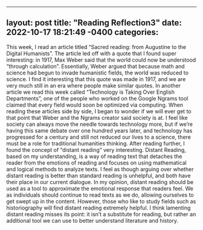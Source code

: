 
---
layout: post
title:  "Reading Reflection3"
date:   2022-10-17 18:21:49 -0400
categories: 
---


This week, I read an article titled “Sacred reading: from Augustine to the Digital Humanists”. The article led off with a quote that I found super interesting: in 1917, Max Weber said that the world could now be understood “through calculation”. Essentially, Weber argued that because math and science had begun to invade humanistic fields, the world was reduced to science. I find it interesting that this quote was made in 1917, and we are very much still in an era where people make similar quotes. In another article we read this week called “Technology is Taking Over English Departments”, one of the people who worked on the Google Ngrams tool claimed that every field would soon be optimized via computing. When reading these articles side by side, I began to wonder if we will ever get to that point that Weber and the Ngrams creator said society is at. I feel like society can always move the needle towards technology more, but if we’re having this same debate over one hundred years later, and technology has progressed for a century and still not reduced our lives to a science, there must be a role for traditional humanities thinking.
After reading further, I found the concept of “distant reading” very interesting. Distant
Reading, based on my understanding, is a way of reading text that detaches the reader from the emotions of reading and focuses on using mathematical and logical methods to analyze texts. I feel as though arguing over whether distant reading is better than standard reading is unhelpful, and both have their place in our current dialogue. In my opinion, distant reading should be used as a tool to approximate the emotional response that readers feel. We as individuals should continue to read texts as we do, allowing ourselves to get swept up in the content. However, those who like to study fields such as historiography will find distant reading extremely helpful. I think lamenting distant reading misses its point: it isn’t a substitute for reading, but rather an additional tool we can use to better understand literature and history.
